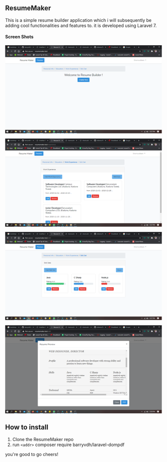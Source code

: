 ## ResumeMaker
This is a simple resume builder application which i will subsequently be adding cool functionalities and features to. it is developed using Laravel 7.

#### Screen Shots
![](images/1.png)

![](images/2.png)

![](images/3.png)

![](images/4.png)

## How to install
1. Clone the ResumeMaker repo
2. run `<addr>` composer require barryvdh/laravel-dompdf

you're good to go
cheers!